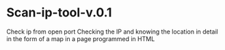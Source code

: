 # Scan-ip-tool-v.0.1
Check ip from open port Checking the IP and knowing the location in detail in the form of a map in a page programmed in HTML

